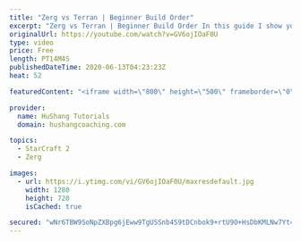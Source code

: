 ```yaml
---
title: "Zerg vs Terran | Beginner Build Order"
excerpt: "Zerg vs Terran | Beginner Build Order In this guide I show you a safe & balanced build order to allow you to get into the mid-game on equal footing.  Community discord: https://discord.gg/pPhaEk9  Interested in Starcraft lessons? Check out my website! I would love to help you improve and reach your goals."
originalUrl: https://youtube.com/watch?v=GV6ojIOaF0U
type: video
price: Free
length: PT14M4S
publishedDateTime: 2020-06-13T04:23:23Z
heat: 52

featuredContent: "<iframe width=\"800\" height=\"500\" frameborder=\"0\" src=\"https://www.youtube.com/embed/GV6ojIOaF0U\" allow=\"accelerometer; autoplay; encrypted-media; gyroscope; picture-in-picture\" allowfullscreen></iframe>"

provider:
  name: HuShang Tutorials
  domain: hushangcoaching.com

topics:
  - StarCraft 2
  - Zerg

images:
  - url: https://i.ytimg.com/vi/GV6ojIOaF0U/maxresdefault.jpg
    width: 1280
    height: 720
    isCached: true

secured: "wNr6TBW9SoNpZXBpg6jEww9TgUSSnb4S9tDCnbok9+rtU9O+HsDbKMLNw7Yt4Z6hBpNfwsu/vwiRvZ304VazqM6in+PJb+mcSKbzsMY2/J1PrAlbxyOMvsdBKgzOgWeEyLSL0HpIjT3Woe47svgt7X+6W2Lt1kIZBMGaxgyfCWuUZILoYx3npLnApMO5jq8tGXdxQ/e2fPClHKp1UF4n/s7kjCS6IjoyE5+eIZ4xAPTOQv6USbkSK88omSTivhYJcaJIgCdO9x79JVUOKvH8Or362Kl491PrviY26Rd1AelzZ+bT+Mpbst3h/sK9RxHlSYIMZCZPNF3XSgaSvdY9mafJofkVqTI1BxQSE1v1qNJn5oXn1fbzX9MPmzfNchPfpvqnTnfJu+ZljLSjqeeYLnMJBwuTXs1+SyNMhLpcYvI=;9IYHg/rUzGpG6FfFE+SUSg=="
---
```


